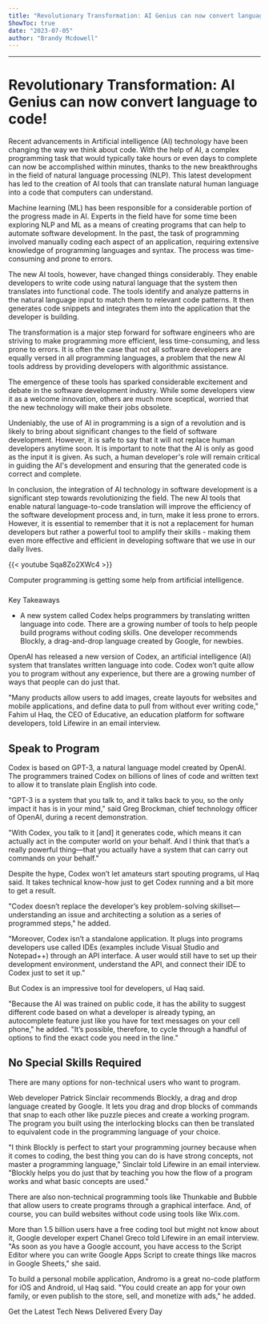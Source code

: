 ```yaml
---
title: "Revolutionary Transformation: AI Genius can now convert language to code!"
ShowToc: true 
date: "2023-07-05"
author: "Brandy Mcdowell"
---
```

*****
# Revolutionary Transformation: AI Genius can now convert language to code!

Recent advancements in Artificial intelligence (AI) technology have been changing the way we think about code. With the help of AI, a complex programming task that would typically take hours or even days to complete can now be accomplished within minutes, thanks to the new breakthroughs in the field of natural language processing (NLP). This latest development has led to the creation of AI tools that can translate natural human language into a code that computers can understand.

Machine learning (ML) has been responsible for a considerable portion of the progress made in AI. Experts in the field have for some time been exploring NLP and ML as a means of creating programs that can help to automate software development. In the past, the task of programming involved manually coding each aspect of an application, requiring extensive knowledge of programming languages and syntax. The process was time-consuming and prone to errors.

The new AI tools, however, have changed things considerably. They enable developers to write code using natural language that the system then translates into functional code. The tools identify and analyze patterns in the natural language input to match them to relevant code patterns. It then generates code snippets and integrates them into the application that the developer is building.

The transformation is a major step forward for software engineers who are striving to make programming more efficient, less time-consuming, and less prone to errors. It is often the case that not all software developers are equally versed in all programming languages, a problem that the new AI tools address by providing developers with algorithmic assistance.

The emergence of these tools has sparked considerable excitement and debate in the software development industry. While some developers view it as a welcome innovation, others are much more sceptical, worried that the new technology will make their jobs obsolete.

Undeniably, the use of AI in programming is a sign of a revolution and is likely to bring about significant changes to the field of software development. However, it is safe to say that it will not replace human developers anytime soon. It is important to note that the AI is only as good as the input it is given. As such, a human developer's role will remain critical in guiding the AI's development and ensuring that the generated code is correct and complete.

In conclusion, the integration of AI technology in software development is a significant step towards revolutionizing the field. The new AI tools that enable natural language-to-code translation will improve the efficiency of the software development process and, in turn, make it less prone to errors. However, it is essential to remember that it is not a replacement for human developers but rather a powerful tool to amplify their skills - making them even more effective and efficient in developing software that we use in our daily lives.

{{< youtube Sqa8Zo2XWc4 >}} 




Computer programming is getting some help from artificial intelligence. 

 
### 
Key Takeaways
 
- A new system called Codex helps programmers by translating written language into code. There are a growing number of tools to help people build programs without coding skills. One developer recommends Blockly, a drag-and-drop language created by Google, for newbies.

 

OpenAI has released a new version of Codex, an artificial intelligence (AI) system that translates written language into code. Codex won’t quite allow you to program without any experience, but there are a growing number of ways that people can do just that. 

 

"Many products allow users to add images, create layouts for websites and mobile applications, and define data to pull from without ever writing code," Fahim ul Haq, the CEO of Educative, an education platform for software developers, told Lifewire in an email interview. 

 
##   Speak to Program  
 

Codex is based on GPT-3, a natural language model created by OpenAI. The programmers trained Codex on billions of lines of code and written text to allow it to translate plain English into code.

 

"GPT-3 is a system that you talk to, and it talks back to you, so the only impact it has is in your mind," said Greg Brockman, chief technology officer of OpenAI, during a recent demonstration. 

 

"With Codex, you talk to it [and] it generates code, which means it can actually act in the computer world on your behalf. And I think that that’s a really powerful thing—that you actually have a system that can carry out commands on your behalf."

 

Despite the hype, Codex won’t let amateurs start spouting programs, ul Haq said. It takes technical know-how just to get Codex running and a bit more to get a result. 

 

"Codex doesn’t replace the developer’s key problem-solving skillset—understanding an issue and architecting a solution as a series of programmed steps," he added.

 

"Moreover, Codex isn’t a standalone application. It plugs into programs developers use called IDEs (examples include Visual Studio and Notepad++) through an API interface. A user would still have to set up their development environment, understand the API, and connect their IDE to Codex just to set it up."

 

But Codex is an impressive tool for developers, ul Haq said. 

 

"Because the AI was trained on public code, it has the ability to suggest different code based on what a developer is already typing, an autocomplete feature just like you have for text messages on your cell phone," he added. "It’s possible, therefore, to cycle through a handful of options to find the exact code you need in the line."

 
##   No Special Skills Required  
 

There are many options for non-technical users who want to program. 

 

Web developer Patrick Sinclair recommends Blockly, a drag and drop language created by Google. It lets you drag and drop blocks of commands that snap to each other like puzzle pieces and create a working program. The program you built using the interlocking blocks can then be translated to equivalent code in the programming language of your choice.

 

"I think Blockly is perfect to start your programming journey because when it comes to coding, the best thing you can do is have strong concepts, not master a programming language," Sinclair told Lifewire in an email interview. "Blockly helps you do just that by teaching you how the flow of a program works and what basic concepts are used."

 

There are also non-technical programming tools like Thunkable and Bubble that allow users to create programs through a graphical interface. And, of course, you can build websites without code using tools like Wix.com. 

 

More than 1.5 billion users have a free coding tool but might not know about it, Google developer expert Chanel Greco told Lifewire in an email interview. "As soon as you have a Google account, you have access to the Script Editor where you can write Google Apps Script to create things like macros in Google Sheets," she said. 

 

To build a personal mobile application, Andromo is a great no-code platform for iOS and Android, ul Haq said. "You could create an app for your own family, or even publish to the store, sell, and monetize with ads," he added.

 

Get the Latest Tech News Delivered Every Day




